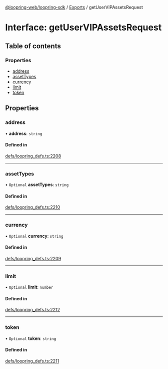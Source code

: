 [@loopring-web/loopring-sdk](../README.md) / [Exports](../modules.md) / getUserVIPAssetsRequest

# Interface: getUserVIPAssetsRequest

## Table of contents

### Properties

- [address](getUserVIPAssetsRequest.md#address)
- [assetTypes](getUserVIPAssetsRequest.md#assettypes)
- [currency](getUserVIPAssetsRequest.md#currency)
- [limit](getUserVIPAssetsRequest.md#limit)
- [token](getUserVIPAssetsRequest.md#token)

## Properties

### address

• **address**: `string`

#### Defined in

[defs/loopring_defs.ts:2208](https://github.com/Loopring/loopring_sdk/blob/18accaa/src/defs/loopring_defs.ts#L2208)

___

### assetTypes

• `Optional` **assetTypes**: `string`

#### Defined in

[defs/loopring_defs.ts:2210](https://github.com/Loopring/loopring_sdk/blob/18accaa/src/defs/loopring_defs.ts#L2210)

___

### currency

• `Optional` **currency**: `string`

#### Defined in

[defs/loopring_defs.ts:2209](https://github.com/Loopring/loopring_sdk/blob/18accaa/src/defs/loopring_defs.ts#L2209)

___

### limit

• `Optional` **limit**: `number`

#### Defined in

[defs/loopring_defs.ts:2212](https://github.com/Loopring/loopring_sdk/blob/18accaa/src/defs/loopring_defs.ts#L2212)

___

### token

• `Optional` **token**: `string`

#### Defined in

[defs/loopring_defs.ts:2211](https://github.com/Loopring/loopring_sdk/blob/18accaa/src/defs/loopring_defs.ts#L2211)
